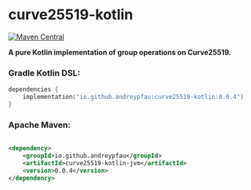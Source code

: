 # curve25519-kotlin

[![Maven Central](https://img.shields.io/maven-central/v/io.github.andreypfau/curve25519-kotlin.svg?label=Maven%20Central)](https://search.maven.org/search?q=g:%22io.github.andreypfau%22%20AND%20a:%22curve25519-kotlin%22)

**A pure Kotlin implementation of group operations on Curve25519.**

### Gradle Kotlin DSL:

```kotlin
dependencies {
    implementation("io.github.andreypfau:curve25519-kotlin:0.0.4")
}
```

### Apache Maven:

```xml

<dependency>
    <groupId>io.github.andreypfau</groupId>
    <artifactId>curve25519-kotlin-jvm</artifactId>
    <version>0.0.4</version>
</dependency>
```
